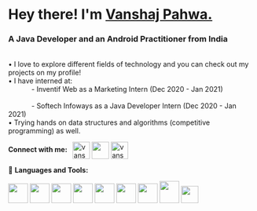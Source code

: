 <h1> Hey there! I'm <a href="https://github.com/vanshajpahwa07">Vanshaj Pahwa.</a> </h1>
<h3> A Java Developer and an Android Practitioner from India  </h3> <br>
• I love to explore different fields of technology and you can check out my projects on my profile! <br>
• I have interned at:<br>
                     &nbsp; &nbsp; &nbsp; &nbsp; &nbsp; &nbsp; - Inventif Web as a Marketing Intern (Dec 2020 - Jan 2021)<br>
                     <br>
                     &nbsp; &nbsp; &nbsp; &nbsp; &nbsp; &nbsp; - Softech Infoways as a Java Developer Intern (Dec 2020 - Jan 2021)<br>
• Trying hands on data structures and algorithms (competitive programming) as well.
<p float="left"> 
  
  <b> Connect with me: </b> &nbsp; <a href="https://www.linkedin.com/in/vanshaj-pahwa-903324171/" target="blank"><img align="center" src="https://cdn3.iconfinder.com/data/icons/social-media-black-white-1/1024/linkedin-512.png" alt="vanshaj-pahwa-903324171" height="35" width="35" /></a>
  <a href="mailto: vanshajpahwa07@gmail.com" target="blank"><img align="center" src="https://cdn3.iconfinder.com/data/icons/social-media-black-white-1/1024/mail-512.png"  height="35" width="35" /></a>
<a href="https://instagram.com/vanshaj.pahwa" target="blank"><img align="center" src="https://cdn3.iconfinder.com/data/icons/social-media-black-white-1/1024/instagram-512.png" alt="vanshaj.pahwa" height="35" width="35" /></a>
<p align="left">

</p>

</p>
📌 <b> Languages and Tools: </b>
 
 <p float="left">
  <img src="https://camo.githubusercontent.com/73c9fd973f85e8a4b47f9cf765138d86d2c244e227677124699f637d2a158b42/68747470733a2f2f696d672e69636f6e73382e636f6d2f636f6c6f722f34382f3461393065322f632d70726f6772616d6d696e672e706e67" width="40" height="40" />
  <img src="https://camo.githubusercontent.com/e895ffdc52a6e974062dd4775b322236b0c44567bf9b3bc069eba885d0c0f518/68747470733a2f2f696d672e69636f6e73382e636f6d2f636f6c6f722f3130302f3030303030302f632d706c75732d706c75732d6c6f676f2e706e67" width="40" height="40"/>
  <img src="https://cdn.iconscout.com/icon/free/png-512/java-43-569305.png" width="40" height="40"  /> 
  <img src="https://upload.wikimedia.org/wikipedia/commons/thumb/8/8f/Breezeicons-apps-48-android-studio.svg/1024px-Breezeicons-apps-48-android-studio.svg.png" width="40" height="40"  />

  <img src="https://camo.githubusercontent.com/6839f0ef9588b2ae1ab5393777241c03b06bfc33deddf2ded924109cc1977fb7/68747470733a2f2f696d672e69636f6e73382e636f6d2f636f6c6f722f3130302f3030303030302f68746d6c2d352e706e67" width="40" height="40"  /> 
  <img src="https://camo.githubusercontent.com/6470cb0a3820a8f6606f810bc15d43af5e46ea9db5f24035157bd84aa3bea082/68747470733a2f2f696d672e69636f6e73382e636f6d2f636f6c6f722f3130302f3030303030302f637373332e706e67" width="40" height="40"  /> 
  <img src="https://camo.githubusercontent.com/80cb41b98b7e1a9cdc131e15c4d6dde5b705ee167b562f1df1bba47758106732/68747470733a2f2f696d672e69636f6e73382e636f6d2f636f6c6f722f39362f3030303030302f6a6176617363726970742e706e67" width="40" height="40"  /> 
 
 
  <img src="https://cdn.iconscout.com/icon/free/png-512/mysql-19-1174939.png" width="40" height="45" />
<img src="https://upload.wikimedia.org/wikipedia/commons/thumb/9/98/Apache_NetBeans_Logo.svg/888px-Apache_NetBeans_Logo.svg.png" width="35" height="35"  />

</p>

 
  
 
